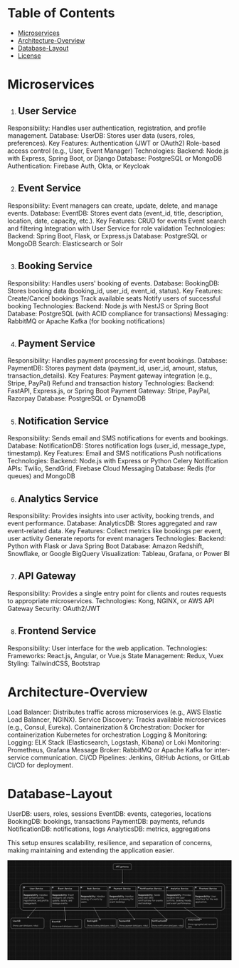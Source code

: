 # Table of Contents
- [Microservices](#Microservices)
- [Architecture-Overview](#Architecture-Overview)
- [Database-Layout](#Database-Layout)
- [License](#license)

  
# Microservices
1. ## User Service
Responsibility: Handles user authentication, registration, and profile management.
Database:
UserDB: Stores user data (users, roles, preferences).
Key Features:
Authentication (JWT or OAuth2)
Role-based access control (e.g., User, Event Manager)
Technologies:
Backend: Node.js with Express, Spring Boot, or Django
Database: PostgreSQL or MongoDB
Authentication: Firebase Auth, Okta, or Keycloak

2. ## Event Service
Responsibility: Event managers can create, update, delete, and manage events.
Database:
EventDB: Stores event data (event_id, title, description, location, date, capacity, etc.).
Key Features:
CRUD for events
Event search and filtering
Integration with User Service for role validation
Technologies:
Backend: Spring Boot, Flask, or Express.js
Database: PostgreSQL or MongoDB
Search: Elasticsearch or Solr

3. ## Booking Service
Responsibility: Handles users' booking of events.
Database:
BookingDB: Stores booking data (booking_id, user_id, event_id, status).
Key Features:
Create/Cancel bookings
Track available seats
Notify users of successful booking
Technologies:
Backend: Node.js with NestJS or Spring Boot
Database: PostgreSQL (with ACID compliance for transactions)
Messaging: RabbitMQ or Apache Kafka (for booking notifications)

4. ## Payment Service
Responsibility: Handles payment processing for event bookings.
Database:
PaymentDB: Stores payment data (payment_id, user_id, amount, status, transaction_details).
Key Features:
Payment gateway integration (e.g., Stripe, PayPal)
Refund and transaction history
Technologies:
Backend: FastAPI, Express.js, or Spring Boot
Payment Gateway: Stripe, PayPal, Razorpay
Database: PostgreSQL or DynamoDB

5. ## Notification Service
Responsibility: Sends email and SMS notifications for events and bookings.
Database:
NotificationDB: Stores notification logs (user_id, message_type, timestamp).
Key Features:
Email and SMS notifications
Push notifications
Technologies:
Backend: Node.js with Express or Python Celery
Notification APIs: Twilio, SendGrid, Firebase Cloud Messaging
Database: Redis (for queues) and MongoDB

6. ## Analytics Service
Responsibility: Provides insights into user activity, booking trends, and event performance.
Database:
AnalyticsDB: Stores aggregated and raw event-related data.
Key Features:
Collect metrics like bookings per event, user activity
Generate reports for event managers
Technologies:
Backend: Python with Flask or Java Spring Boot
Database: Amazon Redshift, Snowflake, or Google BigQuery
Visualization: Tableau, Grafana, or Power BI

7. ## API Gateway
Responsibility: Provides a single entry point for clients and routes requests to appropriate microservices.
Technologies:
Kong, NGINX, or AWS API Gateway
Security: OAuth2/JWT

8. ## Frontend Service
Responsibility: User interface for the web application.
Technologies:
Frameworks: React.js, Angular, or Vue.js
State Management: Redux, Vuex
Styling: TailwindCSS, Bootstrap

# Architecture-Overview
Load Balancer: Distributes traffic across microservices (e.g., AWS Elastic Load Balancer, NGINX).
Service Discovery: Tracks available microservices (e.g., Consul, Eureka).
Containerization & Orchestration:
Docker for containerization
Kubernetes for orchestration
Logging & Monitoring:
Logging: ELK Stack (Elasticsearch, Logstash, Kibana) or Loki
Monitoring: Prometheus, Grafana
Message Broker: RabbitMQ or Apache Kafka for inter-service communication.
CI/CD Pipelines: Jenkins, GitHub Actions, or GitLab CI/CD for deployment.

# Database-Layout
UserDB: users, roles, sessions
EventDB: events, categories, locations
BookingDB: bookings, transactions
PaymentDB: payments, refunds
NotificationDB: notifications, logs
AnalyticsDB: metrics, aggregations

This setup ensures scalability, resilience, and separation of concerns, making maintaining and extending the application easier.

![image](https://github.com/Kingknight23/API-backend/blob/master/img/1I-6tjPB2ukMVBunWDOhO6iNinSTsGQ4.png)
